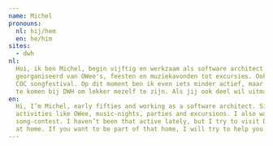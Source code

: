 ```yaml
---
name: Michel
pronouns: 
  nl: hij/hem
  en: he/him
sites:
  - dwh
nl:
  Hoi, ik ben Michel, begin vijftig en werkzaam als software architect. Sinds 2004 heb ik bij DWH veel activiteiten 
  georganiseerd van OWee's, feesten en muziekavonden tot excursies. Ook was ik bestuurslid en heb ik meegedaan aan het 
  COC songfestival. Op dit moment ben ik even iets minder actief, maar ik probeer wel zo vaak mogelijk gezellig langs 
  te komen bij DWH om lekker mezelf te zijn. Als jij ook deel wil uitmaken van de DWH familie, help ik je graag op weg!
en:
  Hi, I’m Michel, early fifties and working as a software architect. Since 2004 I’ve been organizing  a lot of DWH 
  activities like OWee, music-nights, parties and excursions. I also was a board member and participated in the COC 
  song-contest. I haven’t been that active lately, but I try to visit DWH as often as I can, to be myself and feel 
  at home. If you want to be part of that home, I will try to help you on your way!
---
```

